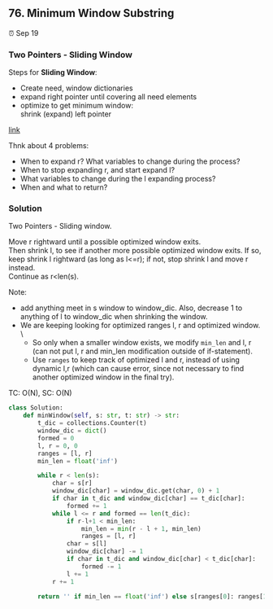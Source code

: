 ## 76. Minimum Window Substring

:alarm_clock: Sep 19

### Two Pointers - Sliding Window
Steps for **Sliding Window**: 
- Create need, window dictionaries
- expand right pointer until covering all need elements
- optimize to get minimum window:\
  shrink (expand) left pointer
  
[link](https://mp.weixin.qq.com/s?__biz=MzAxODQxMDM0Mw==&mid=2247497171&idx=1&sn=faa317e8acf4d28859257794aaf933b7&scene=21#wechat_redirect)

Thnk about 4 problems:
- When to expand r? What variables to change during the process?
- When to stop expanding r, and start expand l?
- What variables to change during the l expanding process?
- When and what to return?

### Solution
Two Pointers - Sliding window.

Move r rightward until a possible optimized window exits.\
Then shrink l, to see if another more possible optimized window exits. If so, keep shrink l rightward (as long as l<=r); if not, stop shrink l and move r instead.\
Continue as r<len(s).

Note:
- add anything meet in s window to window_dic. Also, decrease 1 to anything of l to window_dic when shrinking the window.
- We are keeping looking for optimized ranges l, r and optimized window. \
  - So only when a smaller window exists, we modify `min_len` and l, r (can not put l, r and min_len modification outside of if-statement).
  - Use `ranges` to keep track of optimized l and r, instead of using dynamic l,r (which can cause error, since not necessary to find another optimized window in the final try).
 
TC: O(N), SC: O(N)
```python
class Solution:
    def minWindow(self, s: str, t: str) -> str:
        t_dic = collections.Counter(t)
        window_dic = dict()
        formed = 0
        l, r = 0, 0
        ranges = [l, r]
        min_len = float('inf')

        while r < len(s):
            char = s[r]
            window_dic[char] = window_dic.get(char, 0) + 1
            if char in t_dic and window_dic[char] == t_dic[char]:
                formed += 1
            while l <= r and formed == len(t_dic):
                if r-l+1 < min_len:
                    min_len = min(r - l + 1, min_len)
                    ranges = [l, r]
                char = s[l]
                window_dic[char] -= 1
                if char in t_dic and window_dic[char] < t_dic[char]:
                    formed -= 1
                l += 1
            r += 1

        return '' if min_len == float('inf') else s[ranges[0]: ranges[1]+1]
```
